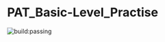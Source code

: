 # PAT_Basic-Level_Practise
![build:passing](https://img.shields.io/badge/build-passing-brightgreen.svg)
